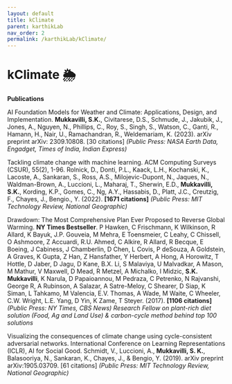 ```yaml
---
layout: default
title: kClimate
parent: karthikLab
nav_order: 2
permalink: /karthikLab/kClimate/
---
```


# kClimate 🌦️ 

**Publications**

AI Foundation Models for Weather and Climate: Applications, Design, and Implementation. **Mukkavilli, S.K.**,
Civitarese, D.S., Schmude, J., Jakubik, J., Jones, A., Nguyen, N., Phillips, C., Roy, S., Singh, S., Watson, C., Ganti, R.,
Hamann, H., Nair, U., Ramachandran, R., Weldemariam, K. (2023). arXiv preprint arXiv: 2309.10808. [30 citations] *(Public Press: NASA Earth Data, Engadget, Times of India, Indian Express)* 

Tackling climate change with machine learning. ACM Computing Surveys (CSUR), 55(2), 1-96. Rolnick, D.,
Donti, P.L., Kaack, L.H., Kochanski, K., Lacoste, A., Sankaran, S., Ross, A.S., Milojevic-Dupont, N., Jaques, N.,
Waldman-Brown, A., Luccioni, L., Maharaj, T., Sherwin, E.D., **Mukkavilli, S.K.**, Kording, K.P., Gomes, C., Ng,
A.Y., Hassabis, D., Platt, J.C., Creutzig, F., Chayes, J., Bengio., Y. (2022). **[1671 citations]** *(Public Press: MIT Technology Review, National Geographic)*

Drawdown: The Most Comprehensive Plan Ever Proposed to Reverse Global Warming. **NY Times Bestseller**. P Hawken, C Frischmann, K Wilkinson, R Allard, K Bayuk, J.P. Gouveia, M Mehra, E Toensmeier, C Leahy, C Chissell, O Ashmoore, Z Accuardi, R.U. Ahmed, C Alkire, R Allard, R Becque, E Boeing, J Cabiness, J Chamberlin, D Chen, L Covis, P deSouza, A Goldstein, A Graves, K Gupta, Z Han, Z Hansfather, Y Herbert, A Hong, A Horowitz, T Hottle, D Jaber, D Jagu, D Kane, B.X. Li, S Malaviya, U Malvadkar, A Mason, M Mathur, V Maxwell, D Mead, R Metzel, A Michalko, I Midzic, **S.K. Mukkavilli**, K Narula, D Papaioannou, M Pedraza, C Petrenko, N Rajvanshi, George R, A Rubinson, A Salazar, A Satre-Meloy, C Shearer, D Siap, K Siman, L Tahkamo, M Valencia, E.V. Thomas, A Wade, M Waite, C Wheeler, C.W. Wright, L.E. Yang, D Yin, K Zame, T Steyer. (2017). **[1106 citations]** *(Public Press: NY Times, CBS News)* *Research Fellow on plant-rich diet solution (Food, Ag and Land Use) & carbon-cycle method behind top 100 solutions*

Visualizing the consequences of climate change using cycle-consistent adversarial networks. International
Conference on Learning Representations (ICLR), AI for Social Good. Schmidt, V., Luccioni, A., **Mukkavilli, S. K.**, Balasooriya, N., Sankaran, K., Chayes, J., & Bengio, Y. (2019). arXiv preprint arXiv:1905.03709. [61 citations] *(Public Press: MIT Technology Review, National Geographic)*
